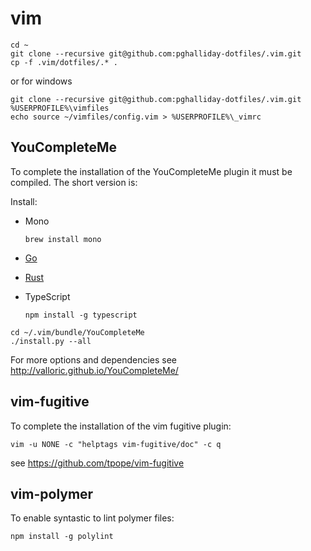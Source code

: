 # vim

```
cd ~
git clone --recursive git@github.com:pghalliday-dotfiles/.vim.git
cp -f .vim/dotfiles/.* .
```

or for windows

```
git clone --recursive git@github.com:pghalliday-dotfiles/.vim.git %USERPROFILE%\vimfiles
echo source ~/vimfiles/config.vim > %USERPROFILE%\_vimrc
```

## YouCompleteMe

To complete the installation of the YouCompleteMe plugin it must be compiled. The short version is:

Install:

- Mono

    ```
    brew install mono
    ```

- [Go](https://golang.org/doc/install)
- [Rust](https://www.rust-lang.org/en-US/install.html)
- TypeScript

    ```
    npm install -g typescript
    ```

```
cd ~/.vim/bundle/YouCompleteMe
./install.py --all
```

For more options and dependencies see http://valloric.github.io/YouCompleteMe/

## vim-fugitive

To complete the installation of the vim fugitive plugin:

```
vim -u NONE -c "helptags vim-fugitive/doc" -c q
```

see https://github.com/tpope/vim-fugitive

## vim-polymer

To enable syntastic to lint polymer files:

```
npm install -g polylint
```
